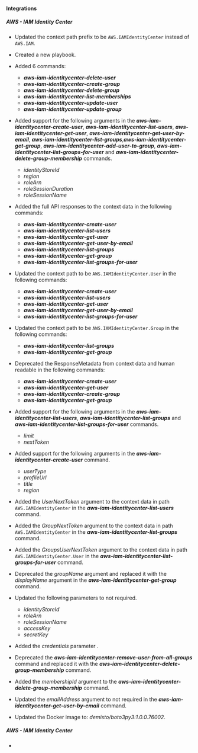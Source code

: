 
#### Integrations

##### AWS - IAM Identity Center

- Updated the context path prefix to be `AWS.IAMIdentityCenter` instead of `AWS.IAM`.
- Created a new playbook.
- Added 6 commands:
    - ***aws-iam-identitycenter-delete-user***
    - ***aws-iam-identitycenter-create-group***
    - ***aws-iam-identitycenter-delete-group***
    - ***aws-iam-identitycenter-list-memberships***
    - ***aws-iam-identitycenter-update-user***
    - ***aws-iam-identitycenter-update-group***
- Added support for the following arguments in the ***aws-iam-identitycenter-create-user***, ***aws-iam-identitycenter-list-users***, ***aws-iam-identitycenter-get-user***, ***aws-iam-identitycenter-get-user-by-email***, ***aws-iam-identitycenter-list-groups***,***aws-iam-identitycenter-get-group***, ***aws-iam-identitycenter-add-user-to-group***, ***aws-iam-identitycenter-list-groups-for-user*** and ***aws-iam-identitycenter-delete-group-membership*** commands.
    - *identityStoreId*
    - *region*
    - *roleArn*
    - *roleSessionDuration*
    - *roleSessionName*
- Added the full API responses to the context data in the following commands:
   - ***aws-iam-identitycenter-create-user***
   - ***aws-iam-identitycenter-list-users***
   - ***aws-iam-identitycenter-get-user***
   - ***aws-iam-identitycenter-get-user-by-email***
   - ***aws-iam-identitycenter-list-groups***
   - ***aws-iam-identitycenter-get-group***
   - ***aws-iam-identitycenter-list-groups-for-user***
- Updated the context path to be `AWS.IAMIdentityCenter.User` in the following commands:
   - ***aws-iam-identitycenter-create-user***
   - ***aws-iam-identitycenter-list-users***
   - ***aws-iam-identitycenter-get-user***
   - ***aws-iam-identitycenter-get-user-by-email***
   - ***aws-iam-identitycenter-list-groups-for-user*** 
- Updated the context path to be `AWS.IAMIdentityCenter.Group` in the following commands:
   - ***aws-iam-identitycenter-list-groups***
   - ***aws-iam-identitycenter-get-group***
- Deprecated the ResponseMetadata from context data and human readable in the following commands:
   - ***aws-iam-identitycenter-create-user***
   - ***aws-iam-identitycenter-get-user***
   - ***aws-iam-identitycenter-create-group***
   - ***aws-iam-identitycenter-get-group***
- Added support for the following arguments in the ***aws-iam-identitycenter-list-users***, ***aws-iam-identitycenter-list-groups*** and ***aws-iam-identitycenter-list-groups-for-user*** commands.
    - *limit*
    - *nextToken*
- Added support for the following arguments in the ***aws-iam-identitycenter-create-user*** command.
    - *userType*
    - *profileUrl*
    - *title*
    - *region*
- Added the *UserNextToken* argument to the context data in path `AWS.IAMIdentityCenter` in the ***aws-iam-identitycenter-list-users*** command.
- Added the *GroupNextToken* argument to the context data in path `AWS.IAMIdentityCenter` in the ***aws-iam-identitycenter-list-groups*** command.
- Added the *GroupsUserNextToken* argument to the context data in path `AWS.IAMIdentityCenter.User` in the ***aws-iam-identitycenter-list-groups-for-user*** command.
- Deprecated the *groupName* argument and replaced it with the *displayName* argument in the ***aws-iam-identitycenter-get-group*** command.
- Updated the following parameters to not required.
    - *identityStoreId*
    - *roleArn*
    - *roleSessionName*
    - *accessKey*
    - *secretKey*
- Added the *credentials* parameter .
- Deprecated the ***aws-iam-identitycenter-remove-user-from-all-groups*** command and replaced it with the ***aws-iam-identitycenter-delete-group-membership*** command.
- Added the *membershipId* argument to the ***aws-iam-identitycenter-delete-group-membership*** command.
- Updated the *emailAddress* argument to not required in the ***aws-iam-identitycenter-get-user-by-email*** command.







- Updated the Docker image to: *demisto/boto3py3:1.0.0.76002*.

##### AWS - IAM Identity Center

- 

